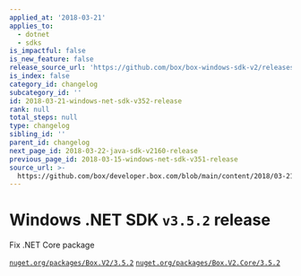 ```yaml
---
applied_at: '2018-03-21'
applies_to:
  - dotnet
  - sdks
is_impactful: false
is_new_feature: false
release_source_url: 'https://github.com/box/box-windows-sdk-v2/releases/tag/v3.5.2'
is_index: false
category_id: changelog
subcategory_id: ''
id: 2018-03-21-windows-net-sdk-v352-release
rank: null
total_steps: null
type: changelog
sibling_id: ''
parent_id: changelog
next_page_id: 2018-03-22-java-sdk-v2160-release
previous_page_id: 2018-03-15-windows-net-sdk-v351-release
source_url: >-
  https://github.com/box/developer.box.com/blob/main/content/2018/03-21-windows-net-sdk-v352-release.md
---
```

# Windows .NET SDK `v3.5.2` release

Fix .NET Core package

[`nuget.org/packages/Box.V2/3.5.2`](https://www.nuget.org/packages/Box.V2/3.5.2)
[`nuget.org/packages/Box.V2.Core/3.5.2`](https://www.nuget.org/packages/Box.V2.Core/3.5.2)